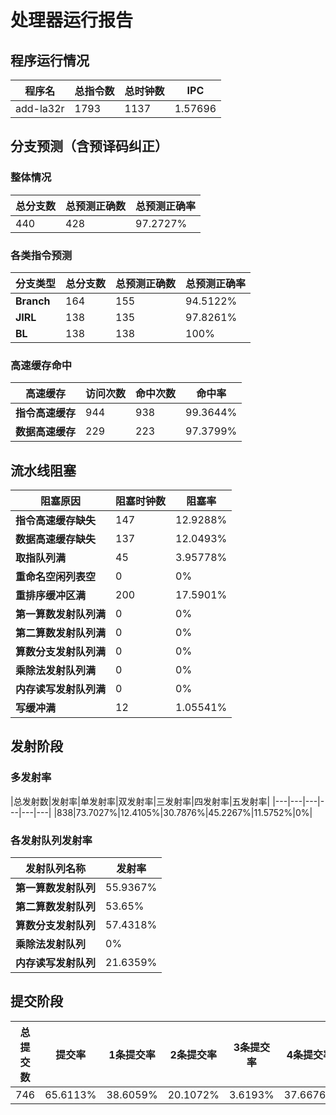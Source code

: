 # 处理器运行报告
## 程序运行情况
|程序名|总指令数|总时钟数|IPC|
|---|---|---|---|
|add-la32r|1793|1137|1.57696|

## 分支预测（含预译码纠正）
### 整体情况
|总分支数|总预测正确数|总预测正确率|
|---|---|---|
|440|428|97.2727%|

### 各类指令预测
|分支类型|总分支数|总预测正确数|总预测正确率|
|---|---|---|---|
|**Branch**| 164 | 155 | 94.5122%|
|**JIRL**| 138 | 135 | 97.8261%|
|**BL**| 138 | 138 | 100%|

### 高速缓存命中
|高速缓存|访问次数|命中次数|命中率|
|---|---|---|---|
|**指令高速缓存**| 944 | 938 | 99.3644%|
|**数据高速缓存**| 229 | 223 | 97.3799%|
## 流水线阻塞
|阻塞原因|阻塞时钟数|阻塞率|
|---|---|---|
|**指令高速缓存缺失**| 147 | 12.9288%|
|**数据高速缓存缺失**| 137 | 12.0493%|
|**取指队列满**| 45 | 3.95778%|
|**重命名空闲列表空**|0 | 0%|
|**重排序缓冲区满**|200 | 17.5901%|
|**第一算数发射队列满**|0 | 0%|
|**第二算数发射队列满**|0 | 0%|
|**算数分支发射队列满**|0 | 0%|
|**乘除法发射队列满**|0 | 0%|
|**内存读写发射队列满**|0 | 0%|
|**写缓冲满**|12 | 1.05541%|

## 发射阶段
### 多发射率
|总发射数|发射率|单发射率|双发射率|三发射率|四发射率|五发射率|
|---|---|---|---|---|---|
|838|73.7027%|12.4105%|30.7876%|45.2267%|11.5752%|0%|

### 各发射队列发射率
|发射队列名称|发射率|
|---|---|
|**第一算数发射队列**|55.9367%|
|**第二算数发射队列**|53.65%|
|**算数分支发射队列**|57.4318%|
|**乘除法发射队列**|0%|
|**内存读写发射队列**|21.6359%|

## 提交阶段
|总提交数|提交率|1条提交率|2条提交率|3条提交率|4条提交率|
|---|---|---|---|---|---|
|746|65.6113%|38.6059%|20.1072%|3.6193%|37.6676%|

